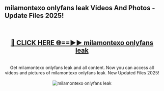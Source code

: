 <h2>milamontexo onlyfans leak Videos And Photos - Update Files 2025!</h2>
<br>
<div align="center">
<h2><a href="https://linkcuts.com/hfmhzwbr" rel="nofollow">🔴 CLICK HERE 🌐==►► milamontexo onlyfans leak</a></h2>
<br>
Get milamontexo onlyfans leak and all content. Now you can access all videos and pictures of milamontexo onlyfans leak. New Updated Files 2025!
<br>
<br>
<a href="https://linkcuts.com/hfmhzwbr" rel="nofollow" data-target="animated-image.originalLink"><img src="https://i.ibb.co.com/WyWwxjT/player-gif2.gif" alt="milamontexo onlyfans leak" style="max-width: 100%; display: inline-block;" data-target="animated-image.originalImage"></a>
</div>
<br>
